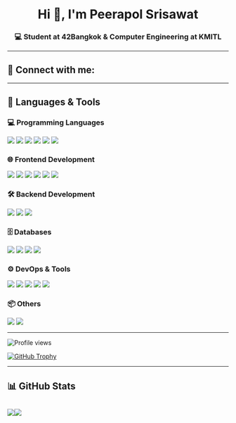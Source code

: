 <h1 align="center">Hi 👋, I'm Peerapol Srisawat</h1>
<h3 align="center">💻 Student at 42Bangkok & Computer Engineering at KMITL</h3>

---

## 🤝 Connect with me:
<!-- You can add your LinkedIn, Twitter, Email, Website here -->
<p align="left">
  <!-- Example: <a href="https://linkedin.com/in/yourname" target="blank"><img src="https://img.shields.io/badge/LinkedIn-blue?style=flat-square&logo=linkedin&logoColor=white"/></a> -->
</p>

---

## 🚀 Languages & Tools

### 💻 Programming Languages
<p align="left">
  <img src="https://img.shields.io/badge/C-%2300599C?style=for-the-badge&logo=c&logoColor=white" />
  <img src="https://img.shields.io/badge/Python-3670A0?style=for-the-badge&logo=python&logoColor=ffdd54" />
  <img src="https://img.shields.io/badge/JavaScript-F7DF1E?style=for-the-badge&logo=javascript&logoColor=black" />
  <img src="https://img.shields.io/badge/TypeScript-3178C6?style=for-the-badge&logo=typescript&logoColor=white" />
  <img src="https://img.shields.io/badge/Go-00ADD8?style=for-the-badge&logo=go&logoColor=white" />
  <img src="https://img.shields.io/badge/PHP-777BB4?style=for-the-badge&logo=php&logoColor=white" />
</p>

### 🌐 Frontend Development
<p align="left">
  <img src="https://img.shields.io/badge/HTML5-E34F26?style=for-the-badge&logo=html5&logoColor=white" />
  <img src="https://img.shields.io/badge/CSS3-1572B6?style=for-the-badge&logo=css3&logoColor=white" />
  <img src="https://img.shields.io/badge/Bootstrap-7952B3?style=for-the-badge&logo=bootstrap&logoColor=white" />
  <img src="https://img.shields.io/badge/React-20232A?style=for-the-badge&logo=react&logoColor=61DAFB" />
  <img src="https://img.shields.io/badge/Vue.js-35495E?style=for-the-badge&logo=vue.js&logoColor=4FC08D" />
  <img src="https://img.shields.io/badge/Tailwind_CSS-38B2AC?style=for-the-badge&logo=tailwind-css&logoColor=white" />
</p>

### 🛠 Backend Development
<p align="left">
  <img src="https://img.shields.io/badge/Node.js-339933?style=for-the-badge&logo=nodedotjs&logoColor=white" />
  <img src="https://img.shields.io/badge/Express.js-000000?style=for-the-badge&logo=express&logoColor=white" />
  <img src="https://img.shields.io/badge/.NET-512BD4?style=for-the-badge&logo=dotnet&logoColor=white" />
</p>

### 🗄️ Databases
<p align="left">
  <img src="https://img.shields.io/badge/MySQL-4479A1?style=for-the-badge&logo=mysql&logoColor=white" />
  <img src="https://img.shields.io/badge/PostgreSQL-336791?style=for-the-badge&logo=postgresql&logoColor=white" />
  <img src="https://img.shields.io/badge/SQLite-003B57?style=for-the-badge&logo=sqlite&logoColor=white" />
  <img src="https://img.shields.io/badge/SQL_Server-CC2927?style=for-the-badge&logo=microsoft-sql-server&logoColor=white" />
</p>

### ⚙️ DevOps & Tools
<p align="left">
  <img src="https://img.shields.io/badge/Docker-2496ED?style=for-the-badge&logo=docker&logoColor=white" />
  <img src="https://img.shields.io/badge/Git-F05032?style=for-the-badge&logo=git&logoColor=white" />
  <img src="https://img.shields.io/badge/Postman-FF6C37?style=for-the-badge&logo=postman&logoColor=white" />
  <img src="https://img.shields.io/badge/Firebase-FFCA28?style=for-the-badge&logo=firebase&logoColor=black" />
  <img src="https://img.shields.io/badge/Zapier-FF4A00?style=for-the-badge&logo=zapier&logoColor=white" />
</p>

### 📦 Others
<p align="left">
  <img src="https://img.shields.io/badge/Linux-FCC624?style=for-the-badge&logo=linux&logoColor=black" />
  <img src="https://img.shields.io/badge/Bash-4EAA25?style=for-the-badge&logo=gnu-bash&logoColor=white" />
</p>

---

<p align="left">
  <img src="https://komarev.com/ghpvc/?username=trojanboi&label=Profile%20views&color=0e75b6&style=flat" alt="Profile views" />
</p>

<p align="left">
  <a href="https://github.com/ryo-ma/github-profile-trophy">
    <img src="https://github-profile-trophy.vercel.app/?username=trojanboi&theme=dracula&row=1&column=6" alt="GitHub Trophy" />
  </a>
</p>

---

## 📊 GitHub Stats

<div style="display:flex;">
  <p align="center">
    <img src="https://github-readme-stats.vercel.app/api/top-langs/?username=trojanboi&layout=compact&theme=tokyonight" />
  </p>
  <p align="center">
    <img src="https://github-readme-stats.vercel.app/api?username=trojanboi&show_icons=true&theme=tokyonight" />
  </p>
</div>
